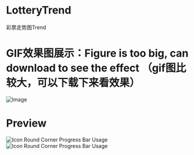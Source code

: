 # LotteryTrend
彩票走势图Trend

GIF效果图展示：Figure is too big, can download to see the effect
（gif图比较大，可以下载下来看效果）
=====================
![Image](https://github.com/TheMelody/LotteryTrend/blob/master/LotteryChart_pic2.gif
)

Preview
======================
![Icon Round Corner Progress Bar Usage](https://github.com/TheMelody/LotteryTrend/blob/master/Screenshot_20160909-130519.png
)
![Icon Round Corner Progress Bar Usage](https://github.com/TheMelody/LotteryTrend/blob/master/Screenshot_20160909-130533.png
)

